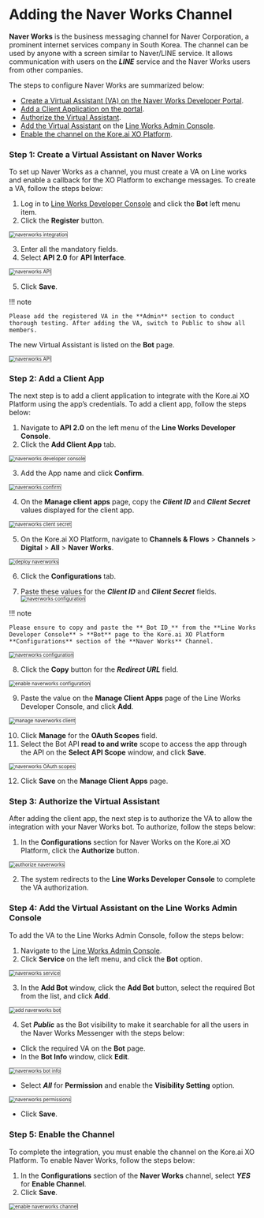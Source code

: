 # Adding the Naver Works Channel

**Naver Works** is the business messaging channel for Naver Corporation, a prominent internet services company in South Korea. The channel can be used by anyone with a screen similar to Naver/LINE service. It allows communication with users on the **_LINE_** service and the Naver Works users from other companies.

The steps to configure Naver Works are summarized below:

* [Create a Virtual Assistant (VA) on the Naver Works Developer Portal](https://developer.kore.ai/docs/bots/channel-enablement/adding-the-naver-works-channel/#Step_1_Create_a_Virtual_Assistant_on_Naver_Works).
* [Add a Client Application on the portal](https://developer.kore.ai/docs/bots/channel-enablement/adding-the-naver-works-channel/#Step_2_Add_a_Client_App).
* [Authorize the Virtual Assistant](https://developer.kore.ai/docs/bots/channel-enablement/adding-the-naver-works-channel/#Step_3_Authorize_the_Virtual_Assistant).
* [Add the Virtual Assistant](https://developer.kore.ai/docs/bots/channel-enablement/adding-the-naver-works-channel/#Step_4_Add_the_Virtual_Assistant_on_the_Line_Works_Admin_Console) on the [Line Works Admin Console](https://account.line.biz/login?redirectUri=https%3A%2F%2Fdevelopers.line.biz%2Fconsole%2F).
* [Enable the channel on the Kore.ai XO Platform](https://developer.kore.ai/docs/bots/channel-enablement/adding-the-naver-works-channel/#Step_5_Enable_the_Channel).


### Step 1: Create a Virtual Assistant on Naver Works

To set up Naver Works as a channel, you must create a VA on Line works and enable a callback for the XO Platform to exchange messages. To create a VA, follow the steps below:


1. Log in to [Line Works Developer Console](https://developers.worksmobile.com/) and click the **Bot** left menu item.
2. Click the **Register** button.
<img src="../images/naverworks.png" alt="naverworks integration" title="naverworks integration" style="border: 1px solid gray; zoom:70%;">

3. Enter all the mandatory fields.
4. Select **API 2.0** for **API Interface**.
<img src="../images/naverworks1.png" alt="naverworks API" title="naverworks API" style="border: 1px solid gray; zoom:70%;">

5. Click **Save**.

!!! note

    Please add the registered VA in the **Admin** section to conduct thorough testing. After adding the VA, switch to Public to show all members.

The new Virtual Assistant is listed on the **Bot** page.

<img src="../images/naverworks2.png" alt="naverworks API" title="naverworks bot page" style="border: 1px solid gray; zoom:70%;">



### Step 2: Add a Client App

The next step is to add a client application to integrate with the Kore.ai XO Platform using the app’s credentials. To add a client app, follow the steps below:

1. Navigate to **API 2.0** on the left menu of the **Line Works Developer Console**.
2. Click the **Add Client App** tab.
<img src="../images/naverworks3.png" alt="naverworks developer console" title="naverworks developer console" style="border: 1px solid gray; zoom:70%;">


3. Add the App name and click **Confirm**.
<img src="../images/naverworks4.png" alt="naverworks confirm" title="naverworks confirm" style="border: 1px solid gray; zoom:70%;">


4. On the **Manage client apps** page, copy the **_Client ID_** and **_Client Secret_** values displayed for the client app.
<img src="../images/naverworks5.png" alt="naverworks client secret" title="naverworks client secret" style="border: 1px solid gray; zoom:70%;">


5. On the Kore.ai XO Platform, navigate to **Channels & Flows** > **Channels** > **Digital** > **All** > **Naver Works**.
<img src="../images/naverworks6.png" alt="deploy naverworks" title="deploy naverworks " style="border: 1px solid gray; zoom:70%;">


6. Click the **Configurations** tab.

7. Paste these values for the **_Client ID_** and **_Client Secret_** fields.
    <img src="../images/naverworks7.png" alt="naverworks configuration" title="naverworks configuration" style="border: 1px solid gray; zoom:70%;">

!!! note

    Please ensure to copy and paste the **_Bot ID_** from the **Line Works Developer Console** > **Bot** page to the Kore.ai XO Platform **Configurations** section of the **Naver Works** Channel.

<img src="../images/naverworks8.png" alt="naverworks configuration" title="naverworks configuration" style="border: 1px solid gray; zoom:70%;">

8. Click the **Copy** button for the **_Redirect URL_** field.

<img src="../images/naverworks9.png" alt="enable naverworks configuration" title="enable naverworks configuration" style="border: 1px solid gray; zoom:70%;">

9. Paste the value on the **Manage Client Apps** page of the Line Works Developer Console, and click **Add**.
<img src="../images/naverworks10.png" alt="manage naverworks client" title="manage naverworks client" style="border: 1px solid gray; zoom:70%;">

10. Click **Manage** for the **OAuth Scopes** field.
11. Select the Bot API **read to and write** scope to access the app through the API on the **Select API Scope** window, and click **Save**.
<img src="../images/naverworks11.png" alt="naverworks OAuth scopes" title="naverworks OAuth scopes" style="border: 1px solid gray; zoom:70%;">

12. Click **Save** on the **Manage Client Apps** page.


### Step 3: Authorize the Virtual Assistant

After adding the client app, the next step is to authorize the VA to allow the integration with your Naver Works bot. To authorize, follow the steps below:


1. In the **Configurations** section for Naver Works on the Kore.ai XO Platform, click the **Authorize** button.
<img src="../images/naverworks12.png" alt="authorize naverworks" title="authorize naverworks" style="border: 1px solid gray; zoom:70%;">

2. The system redirects to the **Line Works Developer Console** to complete the VA authorization.


### Step 4: Add the Virtual Assistant on the Line Works Admin Console

To add the VA to the Line Works Admin Console, follow the steps below:


1. Navigate to the [Line Works Admin Console](https://admin.worksmobile.com/).
2. Click **Service** on the left menu, and click the **Bot** option.
<img src="../images/naverworks13.png" alt="naverworks service" title="naverworks service" style="border: 1px solid gray; zoom:70%;">

3. In the **Add Bot** window, click the **Add Bot** button, select the required Bot from the list, and click **Add**.
<img src="../images/naverworks14.png" alt="add naverworks bot" title="add naverworks bot" style="border: 1px solid gray; zoom:70%;">


4. Set **_Public_** as the Bot visibility to make it searchable for all the users in the Naver Works Messenger with the steps below:

* Click the required VA on the **Bot** page.
* In the **Bot Info** window, click **Edit**.
<img src="../images/naverworks15.png" alt="naverworks bot info" title="naverworks bot info" style="border: 1px solid gray; zoom:70%;">

* Select **_All_** for **Permission** and enable the **Visibility Setting** option.
<img src="../images/naverworks16.png" alt="naverworks permissions" title="naverworks permissions" style="border: 1px solid gray; zoom:70%;">

* Click **Save**.


### Step 5: Enable the Channel

To complete the integration, you must enable the channel on the Kore.ai XO Platform. To enable Naver Works, follow the steps below:

1. In the **Configurations** section of the **Naver Works** channel, select **_YES_** for **Enable Channel**.
2. Click **Save**.
<img src="../images/naverworks17.png" alt="enable naverworks channel" title="enable naverworks channel" style="border: 1px solid gray; zoom:70%;">
